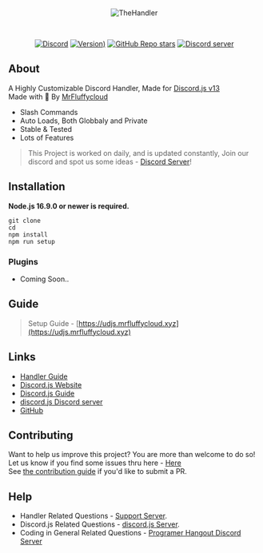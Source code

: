 <div align="center">
  <br />
  <p>
    <img src="https://media.discordapp.net/attachments/714722763000250428/977589843246854234/udjs.png?width=1440&height=260" alt="TheHandler" />
  </p>
  <br />
  <p>
    <a href="https://discord.com/invite/9Eg7Ngj2PQ"><img alt="Discord" src="https://img.shields.io/discord/842777291821285417?color=5865F2&label=chat&logo=discord&logoColor=white"></a>
    <a href="#"><img alt="Version)" src="https://img.shields.io/github/package-json/v/MrFluffycloud/the-ultimate-handler/main"></a>
    <a href="#"><img alt="GitHub Repo stars" src="https://img.shields.io/github/stars/MrFluffycloud/the-ultimate-handler?label=Stars&logo=github&logoColor=white&style=plastic"></a>
    <a href="https://github.com/prettier/prettier"><img src="https://img.shields.io/badge/code_style-prettier-ff69b4.svg?style=flat-square" alt="Discord server" /></a>
    
  </p>
</div>

## About

A Highly Customizable Discord Handler,
Made for [Discord.js v13](https://discord.js.org)<br>
Made with 🤍 By [MrFluffycloud](https://mrfluffycloud.xyz)<br>

- Slash Commands
- Auto Loads, Both Globbaly and Private
- Stable & Tested
- Lots of Features

> This Project is worked on daily, and is updated constantly, Join our discord and spot us some ideas - [Discord Server](https://discord.gg/9Eg7Ngj2PQ)!

## Installation

**Node.js 16.9.0 or newer is required.**

```sh-session
git clone
cd
npm install
npm run setup
```

### Plugins

- Coming Soon..

## Guide

> Setup Guide - [https://udjs.mrfluffycloud.xyz](https://udjs.mrfluffycloud.xyz)

## Links

- [Handler Guide](https://discordjs.guide/)
- [Discord.js Website](https://discord.js.org)
- [Discord.js Guide](https://discordjs.guide)
- [discord.js Discord server](https://discord.gg/djs)
- [GitHub](https://github.com/discordjs/discord.js)

## Contributing

Want to help us improve this project? You are more than welcome to do so!
Let us know if you find some issues thru here - [Here]()<br>
See [the contribution guide](https://github.com/discordjs/discord.js/blob/main/.github/CONTRIBUTING.md) if you'd like to submit a PR.

## Help

- Handler Related Questions - [Support Server](https://discord.gg/9Eg7Ngj2PQ).
- Discord.js Related Questions - [discord.js Server](https://discord.gg/djs).
- Coding in General Related Questions - [Programer Hangout Discord Server](https://discord.gg/)
